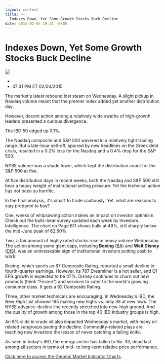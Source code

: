 ```yaml
---
layout: content
title: >-
  Indexes Down, Yet Some Growth Stocks Buck Decline
date: 2015-02-04 19:31 -0800
---
```



Indexes Down, Yet Some Growth Stocks Buck Decline
==================================================


![](https://www.investors.com/wp-content/uploads/ibd-migrated-images/MPv_150205_635586606266867660.png)

* 
* 07:31 PM ET 02/04/2015





The market's latest rebound lost steam on Wednesday. A slight pickup in Nasdaq volume meant that the premier index added yet another distribution day.


However, decent action among a relatively wide swathe of high-growth leaders presented a curious divergence.


The IBD 50 edged up 0.1%.


The Nasdaq composite and S&P 500 wavered in a relatively tight trading range. But a late-hour sell-off, spurred by new headlines on the Greek debt crisis, resulted in a 0.2% loss for the Nasdaq and a 0.4% drop for the S&P 500.


NYSE volume was a shade lower, which kept the distribution count for the S&P 500 at five.


At five distribution days in recent weeks, both the Nasdaq and S&P 500 still bear a heavy weight of institutional selling pressure. Yet the technical action has not been so horrific.


In the final analysis, it's smart to trade cautiously. Yet, what are reasons to stay prepared to buy?


One, weeks of whipsawing action makes an impact on investor optimism. Check out the bulls-bear survey updated each week by Investors Intelligence. The chart on Page B11 shows bulls at 49%, still sharply below the mid-June peak of 62.60%.


Two, a fair amount of highly rated stocks rose in heavy volume Wednesday. The action among some giant caps, including **Boeing** ([BA](https://research.investors.com/quote.aspx?symbol=BA)) and **Walt Disney** ([DIS](https://research.investors.com/quote.aspx?symbol=DIS)), was an unmistakable sign of institutional investors putting cash to work.


Boeing, which sports an 87 Composite Rating, reported a small decline in fourth-quarter earnings. However, its 787 Dreamliner is a hot seller, and Q1 EPS growth is expected to be 47%. Disney continues to churn out new products (think "Frozen") and services to cater to the world's growing consumer class. It gets a 92 Composite Rating.


Three, other market technicals are encouraging. In Wednesday's IBD, the New High List showed 195 making new highs vs. only 38 at new lows. The NYSE advance-decline line recently stretched into new-high ground. And the quality of growth among those in the top 40 IBD industry groups is high.


An 8% slide in crude oil also impacted Wednesday's market, with many oil-related subgroups pacing the decline. Commodity-related plays are teaching new investors the lesson of never catching a falling knife.


As seen in today's IBD, the energy sector has fallen to No. 33, dead last among all sectors in terms of mid- to long-term relative price performance.


[Click here to access the General Market Indicator Charts](https://www.investors.com/pdf/GMI_020515.pdf).




